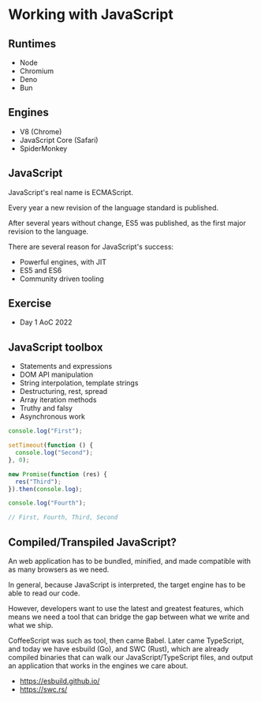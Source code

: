 # Working with JavaScript

## Runtimes

- Node
- Chromium
- Deno
- Bun

## Engines

- V8 (Chrome)
- JavaScript Core (Safari)
- SpiderMonkey

## JavaScript

JavaScript's real name is ECMAScript.

Every year a new revision of the language standard is published.

After several years without change, ES5 was published, as the first
major revision to the language.

There are several reason for JavaScript's success:

- Powerful engines, with JIT
- ES5 and ES6
- Community driven tooling

## Exercise

- Day 1 AoC 2022

## JavaScript toolbox

- Statements and expressions
- DOM API manipulation
- String interpolation, template strings
- Destructuring, rest, spread
- Array iteration methods
- Truthy and falsy
- Asynchronous work

```js
console.log("First");

setTimeout(function () {
  console.log("Second");
}, 0);

new Promise(function (res) {
  res("Third");
}).then(console.log);

console.log("Fourth");

// First, Fourth, Third, Second
```

## Compiled/Transpiled JavaScript?

An web application has to be bundled, minified, and made compatible with as
many browsers as we need.

In general, because JavaScript is interpreted, the target engine has to be
able to read our code.

However, developers want to use the latest and greatest features, which means
we need a tool that can bridge the gap between what we write and what we ship.

CoffeeScript was such as tool, then came Babel. Later came TypeScript, and
today we have esbuild (Go), and SWC (Rust), which are already compiled binaries
that can walk our JavaScript/TypeScript files, and output an application
that works in the engines we care about.

- https://esbuild.github.io/
- https://swc.rs/
